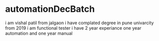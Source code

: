 # automationDecBatch
i am vishal patil 
from jalgaon
i have complated degree in pune univarcity from 2019
i am functional tester
i have 2 year experiance 
one year automation and one year manual
